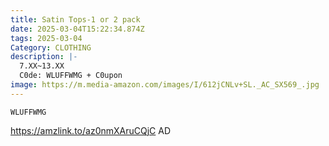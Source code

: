 ```yaml
---
title: Satin Tops-1 or 2 pack
date: 2025-03-04T15:22:34.874Z
tags: 2025-03-04
Category: CLOTHING
description: |-
  7.XX~13.XX
  C0de: WLUFFWMG + C0upon
image: https://m.media-amazon.com/images/I/612jCNLv+SL._AC_SX569_.jpg
---
```

<pre class="language-javascript"><code

class="language-javascript">WLUFFWMG  </code></pre>

https://amzlink.to/az0nmXAruCQjC   AD